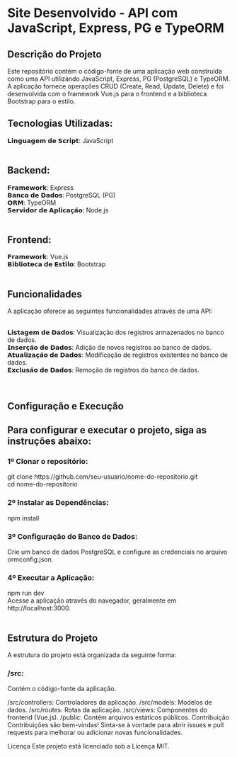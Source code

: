 <h1> Site Desenvolvido - API com JavaScript, Express, PG e TypeORM </h1>

<h2> Descrição do Projeto </h2>

Este repositório contém o código-fonte de uma aplicação web construída como uma API utilizando JavaScript, Express, PG (PostgreSQL) e TypeORM. A aplicação fornece operações CRUD (Create, Read, Update, Delete) e foi desenvolvida com o framework Vue.js para o frontend e a biblioteca Bootstrap para o estilo.

<h2>Tecnologias Utilizadas:</h2> 
𝗟𝗶𝗻𝗴𝘂𝗮𝗴𝗲𝗺 𝗱𝗲 𝗦𝗰𝗿𝗶𝗽𝘁: JavaScript

<br>
<br>


<h2>Backend:</h2> 
𝗙𝗿𝗮𝗺𝗲𝘄𝗼𝗿𝗸:  Express <br>
𝗕𝗮𝗻𝗰𝗼 𝗱𝗲 𝗗𝗮𝗱𝗼𝘀: PostgreSQL (PG) <br>
𝗢𝗥𝗠: TypeORM <br>
𝗦𝗲𝗿𝘃𝗶𝗱𝗼𝗿 𝗱𝗲 𝗔𝗽𝗹𝗶𝗰𝗮𝗰̧𝗮̃𝗼: Node.js
<br>
<br>

<h2>Frontend:</h2> 
𝗙𝗿𝗮𝗺𝗲𝘄𝗼𝗿𝗸: Vue.js <br>
𝗕𝗶𝗯𝗹𝗶𝗼𝘁𝗲𝗰𝗮 𝗱𝗲 𝗘𝘀𝘁𝗶𝗹𝗼: Bootstrap 
<br>
<br>


<h2>Funcionalidades</h2> 
A aplicação oferece as seguintes funcionalidades através de uma API: <br><br>

𝗟𝗶𝘀𝘁𝗮𝗴𝗲𝗺 𝗱𝗲 𝗗𝗮𝗱𝗼𝘀: Visualização dos registros armazenados no banco de dados. <br>
𝗜𝗻𝘀𝗲𝗿𝗰̧𝗮̃𝗼 𝗱𝗲 𝗗𝗮𝗱𝗼𝘀: Adição de novos registros ao banco de dados. <br>
𝗔𝘁𝘂𝗮𝗹𝗶𝘇𝗮𝗰̧𝗮̃𝗼 𝗱𝗲 𝗗𝗮𝗱𝗼𝘀: Modificação de registros existentes no banco de dados. <br>
𝗘𝘅𝗰𝗹𝘂𝘀𝗮̃𝗼 𝗱𝗲 𝗗𝗮𝗱𝗼𝘀: Remoção de registros do banco de dados. <br>

<br>

<h2>Configuração e Execução<h2/>
Para configurar e executar o projeto, siga as instruções abaixo:

<h3> 1º Clonar o repositório:</h3> 
git clone https://github.com/seu-usuario/nome-do-repositorio.git <br>
cd nome-do-repositorio

<br>

<h3> 2º Instalar as Dependências:</h3>
npm install

<br>

<h3> 3º Configuração do Banco de Dados:</h3> 
Crie um banco de dados PostgreSQL e configure as credenciais no arquivo ormconfig.json.

<br>

<h3> 4º Executar a Aplicação:</h3> 
npm run dev <br>
Acesse a aplicação através do navegador, geralmente em http://localhost:3000.

<br>
<br>

<h2>Estrutura do Projeto</h2> 
A estrutura do projeto está organizada da seguinte forma: <br>

<h3> /src:</h3> 
Contém o código-fonte da aplicação. <br>

/src/controllers: Controladores da aplicação.
/src/models: Modelos de dados.
/src/routes: Rotas da aplicação.
/src/views: Componentes do frontend (Vue.js).
/public: Contém arquivos estáticos públicos.
Contribuição
Contribuições são bem-vindas! Sinta-se à vontade para abrir issues e pull requests para melhorar ou adicionar novas funcionalidades.

Licença
Este projeto está licenciado sob a Licença MIT.
